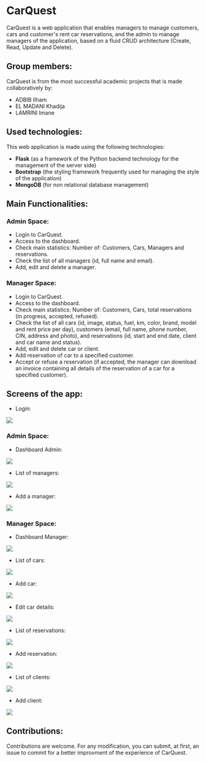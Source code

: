 # CarQuest

CarQuest is a web application that enables managers to manage customers, cars and customer's rent car reservations, and the admin to manage managers of the application, based on a fluid CRUD architecture (Create, Read, Update and Delete).

## Group members:

CarQuest is from the most successful academic projects that is made collaboratively by:

- ADBIB Ilham
- EL MADANI Khadija
- LAMRINI Imane

## Used technologies:

This web application is made using the following technologies:

- **Flask** (as a framework of the Python backend technology for the management of the server side)
- **Bootstrap** (the styling framework frequently used for managing the style of the application)
- **MongoDB** (for non relational database management)

## Main Functionalities:

### Admin Space:

- Login to CarQuest.
- Access to the dashboard.
- Check main statistics: Number of: Customers, Cars, Managers and reservations.
- Check the list of all managers (id, full name and email).
- Add, edit and delete a manager.

### Manager Space:

- Login to CarQuest.
- Access to the dashboard.
- Check main statistics: Number of: Customers, Cars, total reservations (in progress, accepted, refused).
- Check the list of all cars (id, image, status, fuel, km, color, brand, model and rent price per day), customers (email, full name, phone number, CIN, address and photo), and reservations (id, start and end date, client and car name and status).
- Add, edit and delete car or client.
- Add reservation of car to a specified customer.
- Accept or refuse a reservation (if accepted, the manager can download an invoice containing all details of the reservation of a car for a specified customer).

## Screens of the app:

- Login:

<img src="assets/image.png"/></br>

### Admin Space:

- Dashboard Admin:

<img src="assets/image(14).png"/></br>

- List of managers:

<img src="assets/image(15).png"/></br>

- Add a manager:

<img src="assets/image(16).png"/></br>

### Manager Space:

- Dashboard Manager:

<img src="assets/image(1).png"/></br>

- List of cars:

<img src="assets/image(2).png"/></br>

- Add car:

<img src="assets/image(3).png"/></br>

- Edit car details:

<img src="assets/image(4).png"/></br>

- List of reservations:

<img src="assets/image(6).png"/></br>

- Add reservation:

<img src="assets/image(5).png"/></br>

- List of clients:

<img src="assets/image(9).png"/></br>

- Add client:

<img src="assets/image(8).png"/></br>

## Contributions:

Contributions are welcome. For any modification, you can submit, at first, an issue to commit for a better improvment of the experience of CarQuest.
